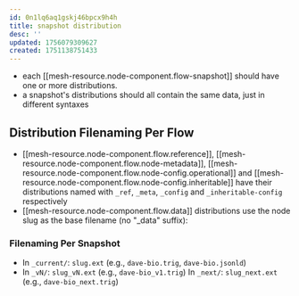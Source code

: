 ```yaml
---
id: 0n1lq6aq1gskj46bpcx9h4h
title: snapshot distribution
desc: ''
updated: 1756079309627
created: 1751138751433
---
```


- each [[mesh-resource.node-component.flow-snapshot]] should have one or more distributions.
- a snapshot's distributions should all contain the same data, just in different syntaxes 

## Distribution Filenaming Per Flow

-  [[mesh-resource.node-component.flow.reference]], [[mesh-resource.node-component.flow.node-metadata]], [[mesh-resource.node-component.flow.node-config.operational]] and [[mesh-resource.node-component.flow.node-config.inheritable]] have their distributions named with `_ref`, `_meta`, `_config` and `_inheritable-config` respectively
- [[mesh-resource.node-component.flow.data]] distributions use the node slug as the base filename (no "_data" suffix):

### Filenaming Per Snapshot

- In `_current/`: `slug.ext` (e.g., `dave-bio.trig`, `dave-bio.jsonld`)
- In `_vN/`: `slug_vN.ext` (e.g., `dave-bio_v1.trig`)
  In `_next/`: `slug_next.ext` (e.g., `dave-bio_next.trig`)

